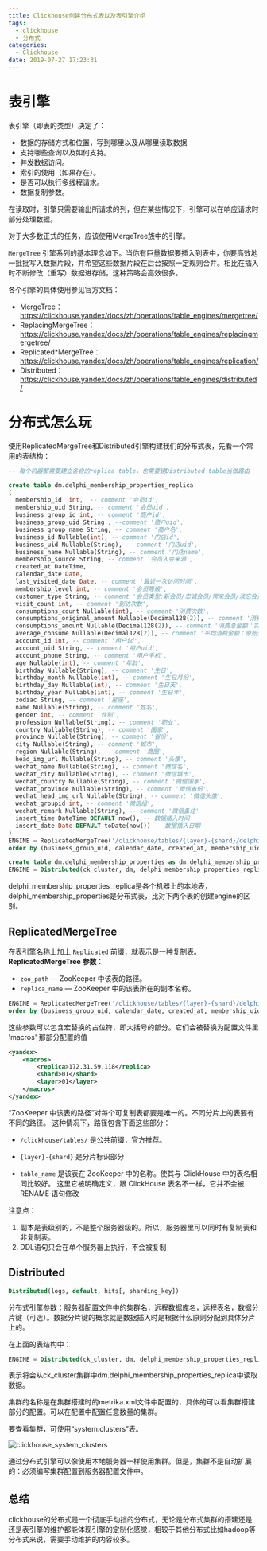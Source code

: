 ```yaml
---
title: Clickhouse创建分布式表以及表引擎介绍
tags:
  - clickhouse
  - 分布式
categories:
  - Clickhouse
date: 2019-07-27 17:23:31
---
```



# 表引擎

表引擎（即表的类型）决定了：

- 数据的存储方式和位置，写到哪里以及从哪里读取数据
- 支持哪些查询以及如何支持。
- 并发数据访问。
- 索引的使用（如果存在）。
- 是否可以执行多线程请求。
- 数据复制参数。

在读取时，引擎只需要输出所请求的列，但在某些情况下，引擎可以在响应请求时部分处理数据。

对于大多数正式的任务，应该使用MergeTree族中的引擎。

`MergeTree` 引擎系列的基本理念如下。当你有巨量数据要插入到表中，你要高效地一批批写入数据片段，并希望这些数据片段在后台按照一定规则合并。相比在插入时不断修改（重写）数据进存储，这种策略会高效很多。

<!--more-->

各个引擎的具体使用参见官方文档：

- MergeTree：https://clickhouse.yandex/docs/zh/operations/table_engines/mergetree/
- ReplacingMergeTree：https://clickhouse.yandex/docs/zh/operations/table_engines/replacingmergetree/
- Replicated*MergeTree：https://clickhouse.yandex/docs/zh/operations/table_engines/replication/
- Distributed：https://clickhouse.yandex/docs/zh/operations/table_engines/distributed/

# 分布式怎么玩

使用ReplicatedMergeTree和Distributed引擎构建我们的分布式表，先看一个常用的表结构：

```sql
-- 每个机器都需要建立各自的replica table，也需要建Distributed table当做路由

create table dm.delphi_membership_properties_replica
(
  membership_id  int,  -- comment '会员id',
  membership_uid String, -- comment '会员uid',
  business_group_id int, -- comment '商户id',
  business_group_uid String , --comment '商户uid',
  business_group_name String, -- comment '商户名',
  business_id Nullable(int), -- comment '门店id',
  business_uid Nullable(String), -- comment '门店uid',
  business_name Nullable(String), -- comment '门店name',
  membership_source String, -- comment '会员入会来源',
  created_at DateTime,
  calendar_date Date,
  last_visited_date Date, -- comment '最近一次访问时间',
  membership_level int, -- comment '会员等级',
  customer_type String, -- comment '会员类型:新会员/忠诚会员/常来会员/淡忘会员/流失会员，根据最后一次访问时间和商户配置计算而来',
  visit_count int, -- comment '到访次数',
  consumptions_count Nullable(int), -- comment '消费次数',
  consumptions_original_amount Nullable(Decimal128(2)), -- comment '消费总金额：原始金额',
  consumptions_amount Nullable(Decimal128(2)), -- comment '消费总金额：实付金额',
  average_consume Nullable(Decimal128(2)), -- comment '平均消费金额：原始金额/消费次数',
  account_id int, -- comment '用户id',
  account_uid String, -- comment '用户uid',
  account_phone String, -- comment '用户手机',
  age Nullable(int), -- comment '年龄',
  birthday Nullable(String), -- comment '生日',
  birthday_month Nullable(int), -- comment '生日月份',
  birthday_day Nullable(int), -- comment '生日天',
  birthday_year Nullable(int), -- comment '生日年',
  zodiac String, -- comment '星座',
  name Nullable(String), -- comment '姓名',
  gender int, -- comment '性别',
  profession Nullable(String), -- comment '职业',
  country Nullable(String), -- comment '国家',
  province Nullable(String), -- comment '省份',
  city Nullable(String), -- comment '城市',
  region Nullable(String), -- comment '商圈',
  head_img_url Nullable(String), -- comment '头像',
  wechat_name Nullable(String), -- comment '微信名',
  wechat_city Nullable(String), -- comment '微信城市',
  wechat_country Nullable(String), -- comment '微信国家',
  wechat_province Nullable(String), -- comment '微信省份',
  wechat_head_img_url Nullable(String), -- comment '微信头像',
  wechat_groupid int, -- comment '微信组',
  wechat_remark Nullable(String), -- comment '微信备注'
  insert_time DateTime DEFAULT now(), -- 数据插入时间
  insert_date Date DEFAULT toDate(now()) -- 数据插入日期
)
ENGINE = ReplicatedMergeTree('/clickhouse/tables/{layer}-{shard}/delphi_membership_properties_replica', '{replica}')
order by (business_group_uid, calendar_date, created_at, membership_uid);

create table dm.delphi_membership_properties as dm.delphi_membership_properties_replica
ENGINE = Distributed(ck_cluster, dm, delphi_membership_properties_replica, rand());
```

delphi_membership_properties_replica是各个机器上的本地表，delphi_membership_properties是分布式表，比对下两个表的创建engine的区别。

## ReplicatedMergeTree

在表引擎名称上加上 `Replicated` 前缀，就表示是一种复制表。**ReplicatedMergeTree 参数**：

- `zoo_path` — ZooKeeper 中该表的路径。
- `replica_name` — ZooKeeper 中的该表所在的副本名称。

```sql
ENGINE = ReplicatedMergeTree('/clickhouse/tables/{layer}-{shard}/delphi_membership_properties_replica', '{replica}')
order by (business_group_uid, calendar_date, created_at, membership_uid);
```

这些参数可以包含宏替换的占位符，即大括号的部分。它们会被替换为配置文件里 'macros' 那部分配置的值

```xml
<yandex>
    <macros>
        <replica>172.31.59.118</replica>
        <shard>01</shard>
        <layer>01</layer>
    </macros>
</yandex>
```

“ZooKeeper 中该表的路径”对每个可复制表都要是唯一的。不同分片上的表要有不同的路径。 这种情况下，路径包含下面这些部分：

- `/clickhouse/tables/` 是公共前缀，官方推荐。

- `{layer}-{shard}` 是分片标识部分

- `table_name` 是该表在 ZooKeeper 中的名称。使其与 ClickHouse 中的表名相同比较好。 这里它被明确定义，跟 ClickHouse 表名不一样，它并不会被 RENAME 语句修改

注意点：

1. 副本是表级别的，不是整个服务器级的。所以，服务器里可以同时有复制表和非复制表。
2. DDL语句只会在单个服务器上执行，不会被复制

## Distributed

```sql
Distributed(logs, default, hits[, sharding_key])
```

分布式引擎参数：服务器配置文件中的集群名，远程数据库名，远程表名，数据分片键（可选）。数据分片键的概念就是数据插入时是根据什么原则分配到具体分片上的。

在上面的表结构中：

```sql
ENGINE = Distributed(ck_cluster, dm, delphi_membership_properties_replica, rand());
```

表示将会从ck_cluster集群中dm.delphi_membership_properties_replica中读取数据。

集群的名称是在集群搭建时的metrika.xml文件中配置的，具体的可以看集群搭建部分的配置。可以在配置中配置任意数量的集群。

要查看集群，可使用“system.clusters”表。

![clickhouse_system_clusters](https://flowsnow.oss-cn-shanghai.aliyuncs.com/image/tech/clickhouse-create-distributed-table-and-table-engine-introduction/clickhouse_system_clusters.jpg)

通过分布式引擎可以像使用本地服务器一样使用集群。但是，集群不是自动扩展的：必须编写集群配置到服务器配置文件中。

## 总结

clickhouse的分布式是一个彻底手动挡的分布式，无论是分布式集群的搭建还是还是表引擎的维护都能体现引擎的定制化感觉，相较于其他分布式比如hadoop等分布式来说，需要手动维护的内容较多。


